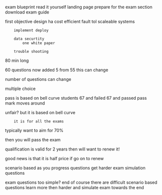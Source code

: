 exam blueprint read it yourself
landing page 
prepare for the exam section
download exam guide

first objective
        design ha cost efficient fault tol scaleable systems

        implement deploy

        data securtity
            one white paper

        trouble shooting

80 min long

60 questions
        now added 5 from 55
        this can change

number of questions can change

multiple choice

pass is based on bell curve
        students 67 and failed
        67 and passed
    pass mark moves around

unfair?
        but it is based on bell curve

        it is for all the exams

typically want to aim for 70%

then you will pass the exam

qualification is valid for 2 years then will want to renew it!

good news is that it is half price if go on to renew

scenario based
as you progress questions get harder 
exam simulation questions

exam questions too simple?
end of course there are difficult scenario based questions 
learn more then harder and simulate exam towards the end 

